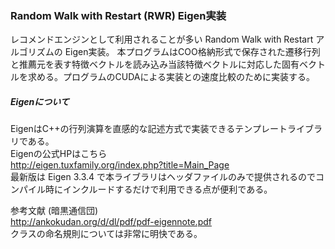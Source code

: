 ### Random Walk with Restart (RWR) Eigen実装  
レコメンドエンジンとして利用されることが多い Random Walk with Restart アルゴリズムの Eigen実装。
本プログラムはCOO格納形式で保存された遷移行列と推薦元を表す特徴ベクトルを読み込み当該特徴ベクトルに対応した固有ベクトルを求める。プログラムのCUDAによる実装との速度比較のために実装する。  

##### Eigenについて
EigenはC++の行列演算を直感的な記述方式で実装できるテンプレートライブラリである。  
Eigenの公式HPはこちら  
http://eigen.tuxfamily.org/index.php?title=Main_Page  
最新版は Eigen 3.3.4 で本ライブラリはヘッダファイルのみで提供されるのでコンパイル時にインクルードするだけで利用できる点が便利である。    

参考文献  (暗黒通信団)  
http://ankokudan.org/d/dl/pdf/pdf-eigennote.pdf  
クラスの命名規則については非常に明快である。  
